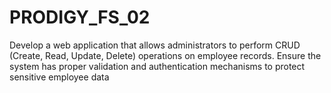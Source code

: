 # PRODIGY_FS_02
Develop a web application that allows administrators to perform CRUD (Create, Read, Update, Delete) operations on employee records.
Ensure the system has proper validation and authentication mechanisms to protect sensitive employee data

